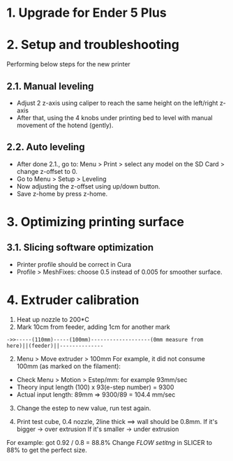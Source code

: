 # 1. Upgrade for Ender 5 Plus

# 2. Setup and troubleshooting
Performing below steps for the new printer
## 2.1. Manual leveling
- Adjust 2 z-axis using caliper to reach the same height on the left/right z-axis
- After that, using the 4 knobs under printing bed to level with manual movement of the hotend (gently).
## 2.2. Auto leveling
- After done 2.1., go to:
Menu > Print > select any model on the SD Card > change z-offset to 0.
- Go to Menu > Setup > Leveling
- Now adjusting the z-offset using up/down button.
- Save z-home by press z-home.

# 3. Optimizing printing surface
## 3.1. Slicing software optimization
- Printer profile should be correct in Cura
- Profile > MeshFixes: choose 0.5 instead of 0.005 for smoother surface.

# 4. Extruder calibration
1. Heat up nozzle to 200*C
2. Mark 10cm from feeder, adding 1cm for another mark
```
->>-----(110mm)-----(100mm)-------------------(0mm measure from here)||(feeder)||--------------
```
2. Menu > Move extruder > 100mm
For example, it did not consume 100mm (as marked on the filament):
- Check Menu > Motion > Estep/mm: for example 93mm/sec
- Theory input length (100) x 93(e-step number) = 9300
- Actual input length: 89mm => 9300/89 = 104.4 mm/sec

3. Change the estep to new value, run test  again.

4. Print test cube, 0.4 nozzle, 2line thick ==> wall should be 0.8mm.
If it's bigger -> over extrusion
If it's smaller -> under extrusion

For example: got 0.92 / 0.8 = 88.8% 
Change *FLOW setitng* in SLICER to 88% to get the perfect size.

